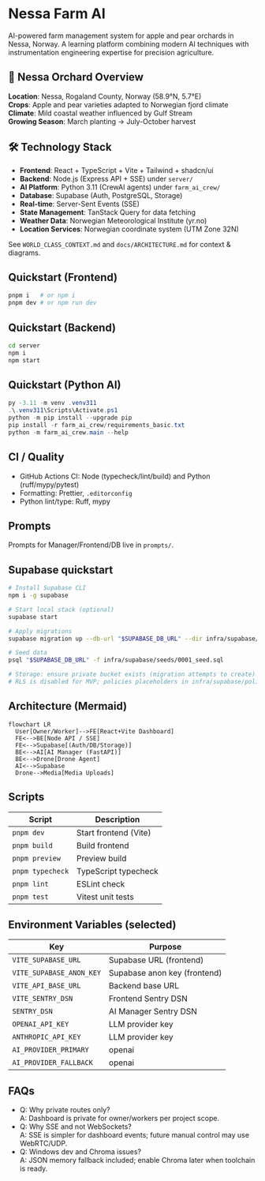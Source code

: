 # Nessa Farm AI

AI-powered farm management system for apple and pear orchards in Nessa, Norway. A learning platform combining modern AI techniques with instrumentation engineering expertise for precision agriculture.

## 🍎 Nessa Orchard Overview
**Location**: Nessa, Rogaland County, Norway (58.9°N, 5.7°E)  
**Crops**: Apple and pear varieties adapted to Norwegian fjord climate  
**Climate**: Mild coastal weather influenced by Gulf Stream  
**Growing Season**: March planting → July-October harvest  

## 🛠️ Technology Stack
- **Frontend**: React + TypeScript + Vite + Tailwind + shadcn/ui
- **Backend**: Node.js (Express API + SSE) under `server/`
- **AI Platform**: Python 3.11 (CrewAI agents) under `farm_ai_crew/`
- **Database**: Supabase (Auth, PostgreSQL, Storage)
- **Real-time**: Server-Sent Events (SSE)
- **State Management**: TanStack Query for data fetching
- **Weather Data**: Norwegian Meteorological Institute (yr.no)
- **Location Services**: Norwegian coordinate system (UTM Zone 32N)

See `WORLD_CLASS_CONTEXT.md` and `docs/ARCHITECTURE.md` for context & diagrams.

## Quickstart (Frontend)
```sh
pnpm i   # or npm i
pnpm dev # or npm run dev
```

## Quickstart (Backend)
```sh
cd server
npm i
npm start
```

## Quickstart (Python AI)
```powershell
py -3.11 -m venv .venv311
.\.venv311\Scripts\Activate.ps1
python -m pip install --upgrade pip
pip install -r farm_ai_crew/requirements_basic.txt
python -m farm_ai_crew.main --help
```

## CI / Quality
- GitHub Actions CI: Node (typecheck/lint/build) and Python (ruff/mypy/pytest)
- Formatting: Prettier, `.editorconfig`
- Python lint/type: Ruff, mypy

## Prompts
Prompts for Manager/Frontend/DB live in `prompts/`.

## Supabase quickstart
```sh
# Install Supabase CLI
npm i -g supabase

# Start local stack (optional)
supabase start

# Apply migrations
supabase migration up --db-url "$SUPABASE_DB_URL" --dir infra/supabase/migrations

# Seed data
psql "$SUPABASE_DB_URL" -f infra/supabase/seeds/0001_seed.sql

# Storage: ensure private bucket exists (migration attempts to create)
# RLS is disabled for MVP; policies placeholders in infra/supabase/policies
```

## Architecture (Mermaid)
```mermaid
flowchart LR
  User[Owner/Worker]-->FE[React+Vite Dashboard]
  FE<-->BE[Node API / SSE]
  FE<-->Supabase[(Auth/DB/Storage)]
  BE<-->AI[AI Manager (FastAPI)]
  BE<-->Drone[Drone Agent]
  AI<-->Supabase
  Drone-->Media[Media Uploads]
```

## Scripts
| Script | Description |
|---|---|
| `pnpm dev` | Start frontend (Vite) |
| `pnpm build` | Build frontend |
| `pnpm preview` | Preview build |
| `pnpm typecheck` | TypeScript typecheck |
| `pnpm lint` | ESLint check |
| `pnpm test` | Vitest unit tests |

## Environment Variables (selected)
| Key | Purpose |
|---|---|
| `VITE_SUPABASE_URL` | Supabase URL (frontend) |
| `VITE_SUPABASE_ANON_KEY` | Supabase anon key (frontend) |
| `VITE_API_BASE_URL` | Backend base URL |
| `VITE_SENTRY_DSN` | Frontend Sentry DSN |
| `SENTRY_DSN` | AI Manager Sentry DSN |
| `OPENAI_API_KEY` | LLM provider key |
| `ANTHROPIC_API_KEY` | LLM provider key |
| `AI_PROVIDER_PRIMARY` | openai|anthropic |
| `AI_PROVIDER_FALLBACK` | openai|anthropic |

## FAQs
- Q: Why private routes only?  
  A: Dashboard is private for owner/workers per project scope.
- Q: Why SSE and not WebSockets?  
  A: SSE is simpler for dashboard events; future manual control may use WebRTC/UDP.
- Q: Windows dev and Chroma issues?  
  A: JSON memory fallback included; enable Chroma later when toolchain is ready.